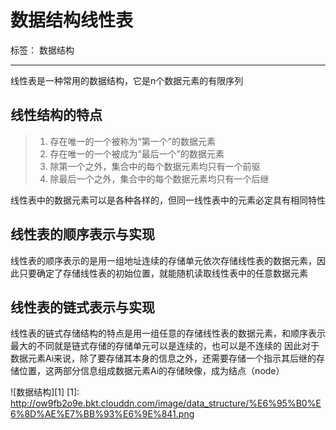 ﻿# 数据结构线性表

标签： 数据结构

---

线性表是一种常用的数据结构，它是n个数据元素的有限序列
## 线性结构的特点 ##
>  1. 存在唯一的一个被称为“第一个”的数据元素
>  2. 存在唯一的一个被成为“最后一个”的数据元素
>  3. 除第一个之外，集合中的每个数据元素均只有一个前驱
>  4. 除最后一个之外，集合中的每个数据元素均只有一个后继

线性表中的数据元素可以是各种各样的，但同一线性表中的元素必定具有相同特性
## 线性表的顺序表示与实现 ##
线性表的顺序表示的是用一组地址连续的存储单元依次存储线性表的数据元素，因此只要确定了存储线性表的初始位置，就能随机读取线性表中的任意数据元素
## 线性表的链式表示与实现
线性表的链式存储结构的特点是用一组任意的存储线性表的数据元素，和顺序表示最大的不同就是链式存储的存储单元可以是连续的，也可以是不连续的
因此对于数据元素Ai来说，除了要存储其本身的信息之外，还需要存储一个指示其后继的存储位置，这两部分信息组成数据元素Ai的存储映像，成为结点（node）

![数据结构][1]
 [1]: http://ow9fb2o9e.bkt.clouddn.com/image/data_structure/%E6%95%B0%E6%8D%AE%E7%BB%93%E6%9E%841.png
